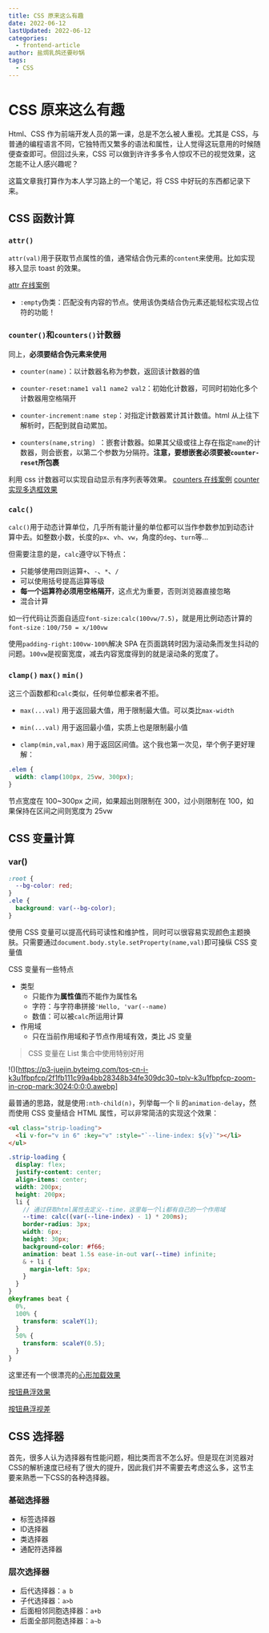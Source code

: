 ```yaml
---
title: CSS 原来这么有趣
date: 2022-06-12
lastUpdated: 2022-06-12
categories:
  - frontend-article
author: 盐焗乳鸽还要砂锅
tags:
  - CSS
---
```


# CSS 原来这么有趣

Html、CSS 作为前端开发人员的第一课，总是不怎么被人重视。尤其是 CSS，与普通的编程语言不同，它独特而又繁多的语法和属性，让人觉得这玩意用的时候随便查查即可。但回过头来，CSS 可以做到许许多多令人惊叹不已的视觉效果，这怎能不让人感兴趣呢？

这篇文章我打算作为本人学习路上的一个笔记，将 CSS 中好玩的东西都记录下来。

## CSS 函数计算

### `attr()`

`attr(val)`用于获取节点属性的值，通常结合伪元素的`content`来使用。比如实现移入显示 toast 的效果。

[attr 在线案例](https://codepen.io/JowayYoung/pen/voRdKX)

- `:empty`伪类：匹配没有内容的节点。使用该伪类结合伪元素还能轻松实现占位符的功能！

### `counter()`和`counters()`计数器

同上，**必须要结合伪元素来使用**

- `counter(name)`：以计数器名称为参数，返回该计数器的值
- `counter-reset:name1 val1 name2 val2`：初始化计数器，可同时初始化多个计数器用空格隔开
- `counter-increment:name step`：对指定计数器累计其计数值。html 从上往下解析时，匹配到就自动累加。

- `counters(name,string) `：嵌套计数器。如果其父级或往上存在指定`name`的计数器，则会嵌套，以第二个参数为分隔符。**注意，要想嵌套必须要被`counter-reset`所包裹**

利用 css 计数器可以实现自动显示有序列表等效果。
[counters 在线案例](https://codepen.io/1360151219/pen/MWQZJQO)
[counter 实现多选框效果](https://codepen.io/JowayYoung/pen/rXqRPo)

### `calc()`

`calc()`用于动态计算单位，几乎所有能计量的单位都可以当作参数参加到动态计算中去。如整数小数，长度的`px`、`vh`、`vw`，角度的`deg`、`turn`等...

但需要注意的是，`calc`遵守以下特点：

- 只能够使用四则运算`+`、`-`、`*`、`/`
- 可以使用括号提高运算等级
- **每一个运算符必须用空格隔开**，这点尤为重要，否则浏览器直接忽略
- 混合计算

如一行代码让页面自适应`font-size:calc(100vw/7.5)`，就是用比例动态计算<html>的`font-size：100/750 = x/100vw`

使用`padding-right:100vw-100%`解决 SPA 在页面跳转时因为滚动条而发生抖动的问题。`100vw`是视窗宽度，减去内容宽度得到的就是滚动条的宽度了。

### `clamp()` `max()` `min()`

这三个函数都和`calc`类似，任何单位都来者不拒。

- `max(...val)` 用于返回最大值，用于限制最大值。可以类比`max-width`

- `min(...val)` 用于返回最小值，实质上也是限制最小值

- `clamp(min,val,max)` 用于返回区间值。这个我也第一次见，举个例子更好理解：

```css
.elem {
  width: clamp(100px, 25vw, 300px);
}
```

节点宽度在 100~300px 之间，如果超出则限制在 300，过小则限制在 100，如果保持在区间之间则宽度为 25vw

## CSS 变量计算

### var()

```css
:root {
  --bg-color: red;
}
.ele {
  background: var(--bg-color);
}
```

使用 CSS 变量可以提高代码可读性和维护性，同时可以很容易实现颜色主题换肤。只需要通过`document.body.style.setProperty(name,val)`即可操纵 CSS 变量值

CSS 变量有一些特点

- 类型
  - 只能作为**属性值**而不能作为属性名
  - 字符：与字符串拼接`'Hello, 'var(--name)`
  - 数值：可以被`calc`所运用计算
- 作用域
  - 只在当前作用域和子节点作用域有效，类比 JS 变量

> CSS 变量在 List 集合中使用特别好用

!()[https://p3-juejin.byteimg.com/tos-cn-i-k3u1fbpfcp/2f1fb111c99a4bb28348b34fe309dc30~tplv-k3u1fbpfcp-zoom-in-crop-mark:3024:0:0:0.awebp]

最普通的思路，就是使用`:nth-child(n)`，列举每一个 li 的`animation-delay`，然而使用 CSS 变量结合 HTML 属性，可以非常简洁的实现这个效果：

```html
<ul class="strip-loading">
  <li v-for="v in 6" :key="v" :style="`--line-index: ${v}`"></li>
</ul>
```

```scss
.strip-loading {
  display: flex;
  justify-content: center;
  align-items: center;
  width: 200px;
  height: 200px;
  li {
    // 通过获取html属性去定义--time，这里每一个li都有自己的一个作用域
    --time: calc((var(--line-index) - 1) * 200ms);
    border-radius: 3px;
    width: 6px;
    height: 30px;
    background-color: #f66;
    animation: beat 1.5s ease-in-out var(--time) infinite;
    & + li {
      margin-left: 5px;
    }
  }
}
@keyframes beat {
  0%,
  100% {
    transform: scaleY(1);
  }
  50% {
    transform: scaleY(0.5);
  }
}
```

这里还有一个很漂亮的[心形加载效果](https://codepen.io/JowayYoung/pen/VwLRQyV)

[按钮悬浮效果](https://codepen.io/JowayYoung/pen/vYOPdjP)

[按钮悬浮视差](https://codepen.io/JowayYoung/pen/vYOPdjP)

## CSS 选择器

首先，很多人认为选择器有性能问题，相比类而言不怎么好。但是现在浏览器对CSS的解析速度已经有了很大的提升，因此我们并不需要去考虑这么多，这节主要来熟悉一下CSS的各种选择器。

### 基础选择器

- 标签选择器
- ID选择器
- 类选择器
- 通配符选择器

### 层次选择器

- 后代选择器：`a b`
- 子代选择器：`a>b`
- 后面相邻同胞选择器：`a+b`
- 后面全部同胞选择器：`a~b`

